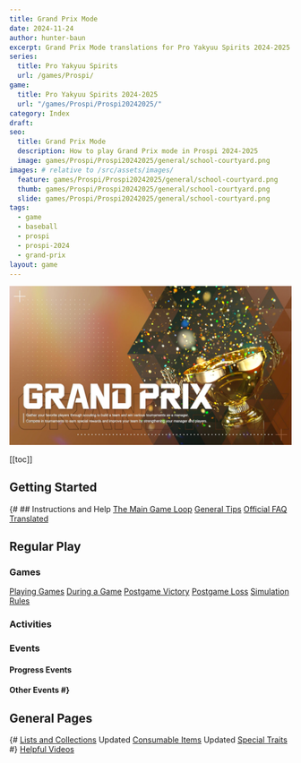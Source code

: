 ```yaml
---
title: Grand Prix Mode
date: 2024-11-24
author: hunter-baun
excerpt: Grand Prix Mode translations for Pro Yakyuu Spirits 2024-2025
series:
  title: Pro Yakyuu Spirits
  url: /games/Prospi/
game: 
  title: Pro Yakyuu Spirits 2024-2025
  url: "/games/Prospi/Prospi20242025/"
category: Index
draft: 
seo:
  title: Grand Prix Mode
  description: How to play Grand Prix mode in Prospi 2024-2025
  image: games/Prospi/Prospi20242025/general/school-courtyard.png
images: # relative to /src/assets/images/
  feature: games/Prospi/Prospi20242025/general/school-courtyard.png
  thumb: games/Prospi/Prospi20242025/general/school-courtyard.png
  slide: games/Prospi/Prospi20242025/general/school-courtyard.png
tags:
  - game
  - baseball
  - prospi
  - prospi-2024
  - grand-prix
layout: game
---
```

![Grand Prix title card](/assets/images/games/Prospi/Prospi20242025/general/title-cards/title-card-grand-prix.png)

[[toc]]
<article class="prose max-w-xl lg:max-w-4xl lg:prose-lg">

## Getting Started

{# ## Instructions and Help
[The Main Game Loop](./General/Main-Game-Loop)
[General Tips](<./General>)
[Official FAQ Translated](./General/FAQ)

## Regular Play


### Games
[Playing Games](Gameplay/Playing-Games)
[During a Game](./Gameplay/During-a-Game)
[Postgame Victory](./Gameplay/Postgame)
[Postgame Loss](./Gameplay/Losing-a-Game)
[Simulation Rules](Gameplay/Sim-Rules)

### Activities


### Events

#### Progress Events


#### Other Events #}


## General Pages
{# [Lists and Collections](./General/Lists) <span class="badge badge-primary">Updated</span>
[Consumable Items](./General/Items) <span class="badge badge-primary">Updated</span>
[Special Traits](./General/Manager-Training-Skills) #}
[Helpful Videos](./Helpful-Videos)
</article>